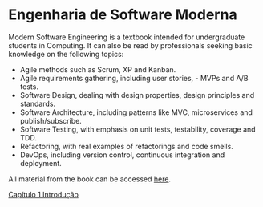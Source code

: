 # Engenharia de Software Moderna

Modern Software Engineering is a textbook intended for undergraduate students in Computing. It can also be read by professionals seeking basic knowledge on the following topics:

- Agile methods such as Scrum, XP and Kanban.
- Agile requirements gathering, including user stories, - MVPs and A/B tests.
- Software Design, dealing with design properties, design principles and standards.
- Software Architecture, including patterns like MVC, microservices and publish/subscribe.
- Software Testing, with emphasis on unit tests, testability, coverage and TDD.
- Refactoring, with real examples of refactorings and code smells.
- DevOps, including version control, continuous integration and deployment.

All material from the book can be accessed [here](https://engsoftmoderna.info/).

[Capítulo 1 Introdução](https://github.com/Universidade-Livre/ciencia-da-computacao#sum%C3%A1rio)

